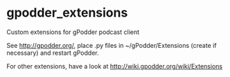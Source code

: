 gpodder_extensions
==================

Custom extensions for gPodder podcast client

See http://gpodder.org/, place .py files in ~/gPodder/Extensions (create if necessary) and restart gPodder.

For other extensions, have a look at http://wiki.gpodder.org/wiki/Extensions
